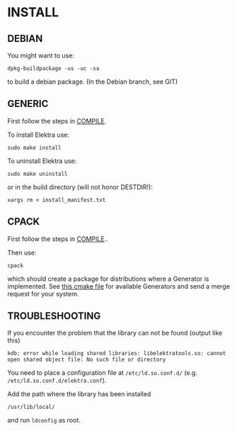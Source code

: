 # INSTALL #


## DEBIAN ##

You might want to use:

	dpkg-buildpackage -us -uc -sa

to build a debian package.
(In the Debian branch, see GIT)

## GENERIC ##

First follow the steps in [COMPILE](COMPILE.md).

To install Elektra use:

	sudo make install

To uninstall Elektra use:

	sudo make uninstall

or in the build directory (will not honor DESTDIR!):

	xargs rm < install_manifest.txt


## CPACK ##

First follow the steps in [COMPILE](COMPILE.md)..

Then use:

	cpack

which should create a package for distributions where a Generator is
implemented. See [this cmake file](cmake/ElektraPackaging.cmake) for available Generators
and send a merge request for your system.

## TROUBLESHOOTING ##

If you encounter the problem that the library can not be found (output like this)

	kdb: error while loading shared libraries: libelektratools.so: cannot open shared object file: No such file or directory

You need to place a configuration file at `/etc/ld.so.conf.d/` (e.g. `/etc/ld.so.conf.d/elektra.conf`).

Add the path where the library has been installed

	/usr/lib/local/

and run `ldconfig` as root.
